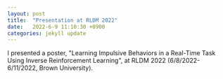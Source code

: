 ```yaml
---
layout: post
title:  "Presentation at RLDM 2022"
date:   2022-6-9 11:10:30 +0900
categories: jekyll update
---
```

I presented a poster,
"Learning Impulsive Behaviors in a Real-Time Task Using Inverse Reinforcement Learning",
at RLDM 2022 (6/8/2022-6/11/2022, Brown University).